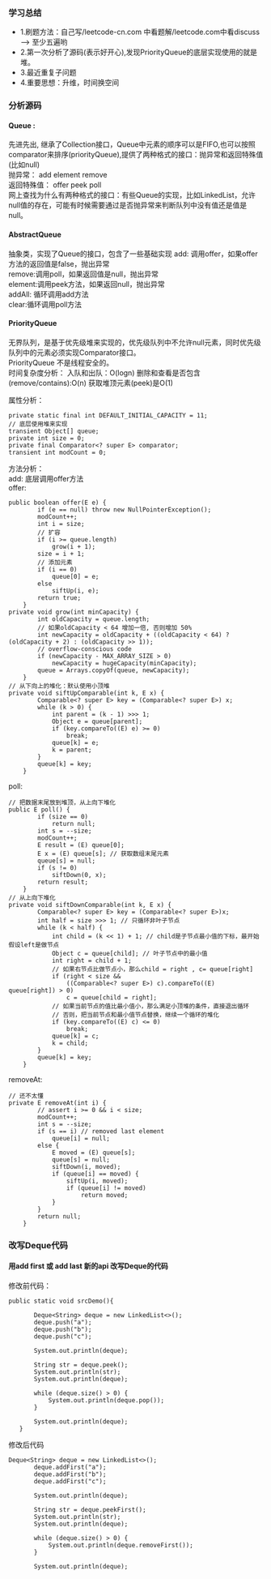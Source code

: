 ### 学习总结
- 1.刷题方法：自己写/leetcode-cn.com 中看题解/leetcode.com中看discuss --> 至少五遍哟
- 2.第一次分析了源码(表示好开心),发现PriorityQueue的底层实现使用的就是堆。
- 3.最近重复子问题
- 4.重要思想：升维，时间换空间


### 分析源码
#### Queue :   
先进先出, 继承了Collection接口，Queue中元素的顺序可以是FIFO,也可以按照comparator来排序(priorityQueue),提供了两种格式的接口：抛异常和返回特殊值(比如null)  
抛异常：     add  element remove  
返回特殊值： offer peek poll  
网上查找为什么有两种格式的接口：有些Queue的实现，比如LinkedList，允许null值的存在，可能有时候需要通过是否抛异常来判断队列中没有值还是值是null。  
#### AbstractQueue 
抽象类，实现了Queue的接口，包含了一些基础实现
add: 调用offer，如果offer方法的返回值是false，抛出异常  
remove:调用poll，如果返回值是null，抛出异常  
element:调用peek方法，如果返回null，抛出异常  
addAll: 循环调用add方法  
clear:循环调用poll方法  
#### PriorityQueue
无界队列，是基于优先级堆来实现的，优先级队列中不允许null元素，同时优先级队列中的元素必须实现Comparator接口。  
PriorityQueue 不是线程安全的。  
时间复杂度分析： 入队和出队：O(logn)  删除和查看是否包含(remove/contains):O(n)  获取堆顶元素(peek)是O(1)  

属性分析：  
```
private static final int DEFAULT_INITIAL_CAPACITY = 11;
// 底层使用堆来实现
transient Object[] queue; 
private int size = 0;
private final Comparator<? super E> comparator;
transient int modCount = 0; 
```
方法分析：  
add: 底层调用offer方法  
offer: 
```
public boolean offer(E e) {
        if (e == null) throw new NullPointerException();
        modCount++;
        int i = size;
        // 扩容
        if (i >= queue.length)
            grow(i + 1);
        size = i + 1;
        // 添加元素
        if (i == 0)
            queue[0] = e;
        else
            siftUp(i, e);
        return true;
    }
private void grow(int minCapacity) {
        int oldCapacity = queue.length;
        // 如果oldCapacity < 64 增加一倍, 否则增加 50%
        int newCapacity = oldCapacity + ((oldCapacity < 64) ? (oldCapacity + 2) : (oldCapacity >> 1));
        // overflow-conscious code
        if (newCapacity - MAX_ARRAY_SIZE > 0)
            newCapacity = hugeCapacity(minCapacity);
        queue = Arrays.copyOf(queue, newCapacity);
    }
// 从下向上的堆化：默认使用小顶堆
private void siftUpComparable(int k, E x) {
        Comparable<? super E> key = (Comparable<? super E>) x;
        while (k > 0) {
            int parent = (k - 1) >>> 1;
            Object e = queue[parent];
            if (key.compareTo((E) e) >= 0)
                break;
            queue[k] = e;
            k = parent;
        }
        queue[k] = key;
    }
```
poll:
```
// 把数据末尾放到堆顶，从上向下堆化
public E poll() {
        if (size == 0)
            return null;
        int s = --size;
        modCount++;
        E result = (E) queue[0];
        E x = (E) queue[s]; // 获取数组末尾元素
        queue[s] = null;
        if (s != 0)
            siftDown(0, x); 
        return result;
    }
// 从上向下堆化
private void siftDownComparable(int k, E x) {
        Comparable<? super E> key = (Comparable<? super E>)x;
        int half = size >>> 1; // 只循环非叶子节点
        while (k < half) {
            int child = (k << 1) + 1; // child是子节点最小值的下标，最开始假设left是做节点
            Object c = queue[child]; // 叶子节点中的最小值
            int right = child + 1;
            // 如果右节点比做节点小，那么child = right , c= queue[right]
            if (right < size &&
                ((Comparable<? super E>) c).compareTo((E) queue[right]) > 0)
                c = queue[child = right];
            // 如果当前节点的值比最小值小，那么满足小顶堆的条件，直接退出循环
            // 否则，把当前节点和最小值节点替换，继续一个循环的堆化
            if (key.compareTo((E) c) <= 0)
                break;
            queue[k] = c;
            k = child;
        }
        queue[k] = key;
    }
```
removeAt:
```
// 还不太懂
private E removeAt(int i) {
        // assert i >= 0 && i < size;
        modCount++;
        int s = --size;
        if (s == i) // removed last element
            queue[i] = null;
        else {
            E moved = (E) queue[s];
            queue[s] = null;
            siftDown(i, moved);
            if (queue[i] == moved) {
                siftUp(i, moved);
                if (queue[i] != moved)
                    return moved;
            }
        }
        return null;
    }
```
### 改写Deque代码
#### 用add first 或 add last 新的api 改写Deque的代码
修改前代码：
```
public static void srcDemo(){

       Deque<String> deque = new LinkedList<>();
       deque.push("a");
       deque.push("b");
       deque.push("c");

       System.out.println(deque);

       String str = deque.peek();
       System.out.println(str);
       System.out.println(deque);

       while (deque.size() > 0) {
           System.out.println(deque.pop());
       }

       System.out.println(deque);
   }
```

修改后代码
```
Deque<String> deque = new LinkedList<>();
       deque.addFirst("a");
       deque.addFirst("b");
       deque.addFirst("c");

       System.out.println(deque);

       String str = deque.peekFirst();
       System.out.println(str);
       System.out.println(deque);

       while (deque.size() > 0) {
           System.out.println(deque.removeFirst());
       }

       System.out.println(deque);
```